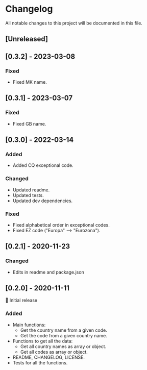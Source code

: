 # Changelog

All notable changes to this project will be documented in this file.

## [Unreleased]

## [0.3.2] - 2023-03-08

### Fixed

- Fixed MK name.

## [0.3.1] - 2023-03-07

### Fixed

- Fixed GB name.

## [0.3.0] - 2022-03-14

### Added

- Added CQ exceptional code.

### Changed

- Updated readme.
- Updated tests.
- Updated dev dependencies.

### Fixed

- Fixed alphabetical order in exceptional codes.
- Fixed EZ code ("Europa" ⟶ "Eurozona").

## [0.2.1] - 2020-11-23

### Changed

- Edits in readme and package.json

## [0.2.0] - 2020-11-11

🎊 Initial release

### Added

- Main functions:
  - Get the country name from a given code.
  - Get the code from a given country name.
- Functions to get all the data:
  - Get all country names as array or object.
  - Get all codes as array or object.
- README, CHANGELOG, LICENSE.
- Tests for all the functions.

